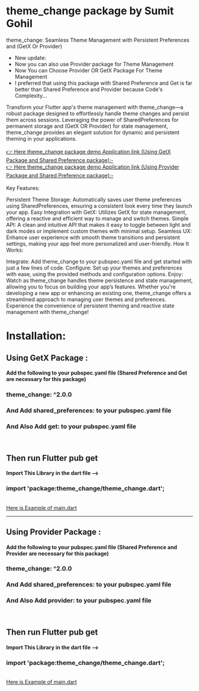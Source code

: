 <h1> theme_change package by Sumit Gohil</h1>
theme_change: Seamless Theme Management with Persistent Preferences and (GetX Or Provider)

* New update:
* Now you can also use Provider package for Theme Management
* Now You can Choose Provider OR GetX Package For Theme Management
* I preferred that using this package with Shared Preference and Get is far better than Shared Preference and Provider because Code's Complexity...

Transform your Flutter app's theme management with theme_change—a robust package designed to effortlessly handle theme changes and persist them across sessions. Leveraging the power of SharedPreferences for permanent storage and (GetX OR Provider) for state management, theme_change provides an elegant solution for dynamic and persistent theming in your applications.<br><br>
<a href="https://github.com/sumitFlutter/theme_change_demo" >👉 Here theme_change package demo Application link (Using GetX Package and Shared Preference package):-</a>  <br>
<a href="https://github.com/sumitFlutter/theme_change_demo2" >👉 Here theme_change package demo Application link (Using Provider Package and Shared Preference package):-</a> <br><br>
Key Features:

Persistent Theme Storage: Automatically saves user theme preferences using SharedPreferences, ensuring a consistent look every time they launch your app.
Easy Integration with GetX: Utilizes GetX for state management, offering a reactive and efficient way to manage and switch themes.
Simple API: A clean and intuitive API that makes it easy to toggle between light and dark modes or implement custom themes with minimal setup.
Seamless UX: Enhance user experience with smooth theme transitions and persistent settings, making your app feel more personalized and user-friendly.
How It Works:

Integrate: Add theme_change to your pubspec.yaml file and get started with just a few lines of code.
Configure: Set up your themes and preferences with ease, using the provided methods and configuration options.
Enjoy: Watch as theme_change handles theme persistence and state management, allowing you to focus on building your app’s features.
Whether you're developing a new app or enhancing an existing one, theme_change offers a streamlined approach to managing user themes and preferences. Experience the convenience of persistent theming and reactive state management with theme_change!

<h1>Installation:</h1>
<p>
<p>
<h2> Using GetX Package :</h2>
<h4>Add the following to your pubspec.yaml file (Shared Preference and Get are necessary for this package)</h4>
<h3>theme_change: ^2.0.0</h3>
<h3>And Add shared_preferences: to your pubspec.yaml file</h3>
<h3>And Also Add get: to your pubspec.yaml file</h3>
   <br><h2>Then run Flutter pub get</h2>
  <h4>Import This Library in the dart file --></h4>
  <h3> import 'package:theme_change/theme_change.dart';  </h3><br>
<a href="https://github.com/sumitFlutter/theme_change_demo/blob/main/lib/main.dart">Here is Example of main.dart</a>
  </p>
<hr>
<p>
<h2> Using Provider Package :</h2>
<h4>Add the following to your pubspec.yaml file (Shared Preference and Provider are necessary for this package)</h4>
<h3>theme_change: ^2.0.0</h3>
<h3>And Add shared_preferences: to your pubspec.yaml file</h3>
<h3>And Also Add provider: to your pubspec.yaml file</h3>
   <br><h2>Then run Flutter pub get</h2>
  <h4>Import This Library in the dart file --></h4>
  <h3> import 'package:theme_change/theme_change.dart';  </h3><br>
<a href="https://github.com/sumitFlutter/theme_change_demo2/blob/main/lib/main.dart">Here is Example of main.dart</a>
 </p>
</p>
